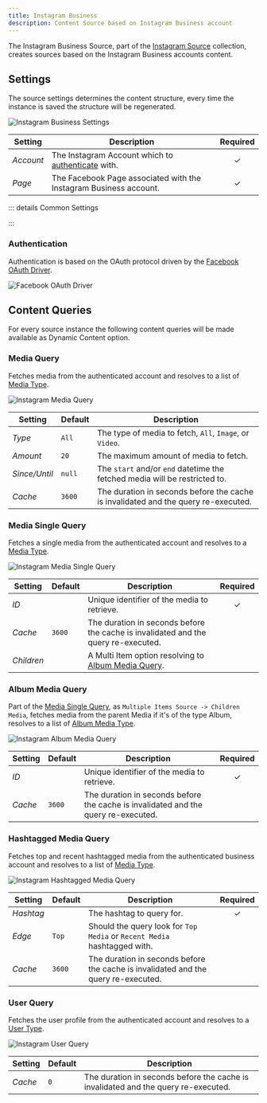 ```yaml
---
title: Instagram Business
description: Content Source based on Instagram Business account
---
```


<!--@include: ../../parts/provider-intro-->

The Instagram Business Source, part of the [Instagram Source](../instagram) collection, creates sources based on the Instagram Business accounts content.

## Settings

The source settings determines the content structure, every time the instance is saved the structure will be regenerated.

![Instagram Business Settings](../../assets/providers/ig-business-config.webp)

| Setting | Description | Required |
| --- | --- | :---: |
| *Account* | The Instagram Account which to [authenticate](#authentication) with. | &#x2713; |
| *Page* | The Facebook Page associated with the Instagram Business account. | &#x2713; |

::: details Common Settings

<!--@include: ../_partials/provider-common-settings-->

:::

### Authentication

Authentication is based on the OAuth protocol driven by the [Facebook OAuth Driver](/essentials-for-yootheme-pro/auth/facebook).

![Facebook OAuth Driver](/essentials-for-yootheme-pro/auth/assets/driver/facebook-oauth.webp)

## Content Queries

For every source instance the following content queries will be made available as Dynamic Content option.

### Media Query

Fetches media from the authenticated account and resolves to a list of [Media Type](../instagram#media-type).

![Instagram Media Query](../../assets/providers/ig-query-media.webp)

| Setting | Default | Description |
| --- | --- | --- |
| *Type* | `All` | The type of media to fetch, `All`, `Image`, or `Video`. |
| *Amount* | `20` | The maximum amount of media to fetch. |
| *Since/Until* | `null` | The `start` and/or `end` datetime the fetched media will be restricted to. |
| *Cache* | `3600` | The duration in seconds before the cache is invalidated and the query re-executed. |

### Media Single Query

Fetches a single media from the authenticated account and resolves to a [Media Type](../instagram#media-type).

![Instagram Media Single Query](../../assets/providers/ig-query-media-single.webp)

| Setting | Default | Description | Required |
| --- | --- | --- | :---: |
| *ID* | | Unique identifier of the media to retrieve. | &#x2713; |
| *Cache* | `3600` | The duration in seconds before the cache is invalidated and the query re-executed. |
| *Children* | | A Multi Item option resolving to [Album Media Query](#album-media-query). |

### Album Media Query

Part of the [Media Single Query](#media-single-query), as `Multiple Items Source -> Children Media`, fetches media from the parent Media if it's of the type Album, resolves to a list of [Album Media Type](../instagram#album-media-type).

![Instagram Album Media Query](../../assets/providers/ig-query-media-single.webp)

| Setting | Default | Description | Required |
| --- | --- | --- | :---: |
| *ID* | | Unique identifier of the media to retrieve. | &#x2713; |
| *Cache* | `3600` | The duration in seconds before the cache is invalidated and the query re-executed. |

### Hashtagged Media Query

Fetches top and recent hashtagged media from the authenticated business account and resolves to a list of [Media Type](../instagram#media-type).

![Instagram Hashtagged Media Query](../../assets/providers/ig-query-hashtagged-media.webp)

| Setting | Default | Description | Required |
| --- | --- | --- | :---: |
| *Hashtag* | | The hashtag to query for. | &#x2713; |
| *Edge* | `Top` | Should the query look for `Top Media` or `Recent Media` hashtagged with. |
| *Cache* | `3600` | The duration in seconds before the cache is invalidated and the query re-executed. |

### User Query

Fetches the user profile from the authenticated account and resolves to a [User Type](../instagram#user-type).

![Instagram User Query](../../assets/providers/ig-query-user.webp)

| Setting | Default | Description |
| --- | --- | --- |
| *Cache* | `0` | The duration in seconds before the cache is invalidated and the query re-executed. |
